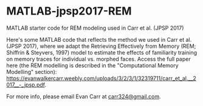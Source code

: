 # MATLAB-jpsp2017-REM
MATLAB starter code for REM modeling used in Carr et al. (JPSP 2017)

Here's some MATLAB code that reflects the method we used in Carr et al. (JPSP 2017), where we adapt the Retrieving Effectively from Memory (REM; Shiffrin & Steyvers, 1997) model to estimate the effects of familiarity training on memory traces for individual vs. morphed faces.  Access the full paper here (the REM modelling is described in the "Computational Memory Modelling" section):  https://evanwalkercarr.weebly.com/uploads/3/2/3/1/32319711/carr_et_al.__2017__-_jpsp.pdf.

For more info, please email Evan Carr at carr324@gmail.com.
